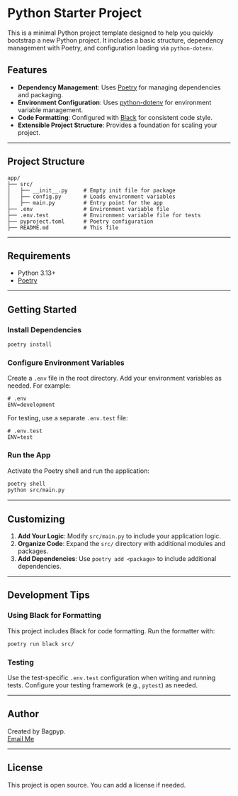 
# Python Starter Project

This is a minimal Python project template designed to help you quickly bootstrap a new Python project. It includes a basic structure, dependency management with Poetry, and configuration loading via `python-dotenv`.

## Features

- **Dependency Management**: Uses [Poetry](https://python-poetry.org/) for managing dependencies and packaging.
- **Environment Configuration**: Uses [python-dotenv](https://github.com/theskumar/python-dotenv) for environment variable management.
- **Code Formatting**: Configured with [Black](https://black.readthedocs.io/) for consistent code style.
- **Extensible Project Structure**: Provides a foundation for scaling your project.

---

## Project Structure

```plaintext
app/
├── src/
│   ├── __init__.py     # Empty init file for package
│   ├── config.py       # Loads environment variables
│   ├── main.py         # Entry point for the app
├── .env                # Environment variable file
├── .env.test           # Environment variable file for tests
├── pyproject.toml      # Poetry configuration
├── README.md           # This file
```

---

## Requirements

- Python 3.13+
- [Poetry](https://python-poetry.org/docs/#installation)

---

## Getting Started

### Install Dependencies

```bash
poetry install
```

### Configure Environment Variables

Create a `.env` file in the root directory. Add your environment variables as needed. For example:

```plaintext
# .env
ENV=development
```

For testing, use a separate `.env.test` file:

```plaintext
# .env.test
ENV=test
```

### Run the App

Activate the Poetry shell and run the application:

```bash
poetry shell
python src/main.py
```

---

## Customizing

1. **Add Your Logic**: Modify `src/main.py` to include your application logic.
2. **Organize Code**: Expand the `src/` directory with additional modules and packages.
3. **Add Dependencies**: Use `poetry add <package>` to include additional dependencies.

---

## Development Tips

### Using Black for Formatting

This project includes Black for code formatting. Run the formatter with:

```bash
poetry run black src/
```

### Testing

Use the test-specific `.env.test` configuration when writing and running tests. Configure your testing framework (e.g., `pytest`) as needed.

---

## Author

Created by Bagpyp.  
[Email Me](mailto:robert@bagpyp.net)

---

## License

This project is open source. You can add a license if needed.
